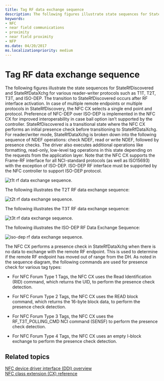 ```yaml
---
title: Tag RF data exchange sequence
description: The following figures illustrate state sequences for StateRfDiscovered and StateRfDataXchg for various reader-writer protocols such as T1T, T2T, T3T, and ISO-DEP.
keywords:
- NFC
- near field communications
- proximity
- near field proximity
- NFP
ms.date: 04/20/2017
ms.localizationpriority: medium
---
```


# Tag RF data exchange sequence


The following figures illustrate the state sequences for StateRfDiscovered and StateRfDataXchg for various reader-writer protocols such as T1T, T2T, T3T, and ISO-DEP. The transition to StateRfDiscovered occurs after RF interface activation. In case of multiple remote endpoints or multiple protocols in StateRfDiscovery, the NFC CX selects a single end point and protocol. Preference of NFC-DEP over ISO-DEP is implemented in the NFC CX for improved interoperability in case bail option isn’t supported by the controller. StateRfDiscovered is a transitional state where the NFC CX performs an initial presence check before transitioning to StateRfDataXchg. For reader/writer mode, StateRfDataXchg is broken down into the following sequence of NDEF operations: check NDEF, read or write NDEF, followed by presence checks. The driver also executes additional operations like formatting, read-only, low-level tag operations in this state depending on the requests from the application layer. Note that the NFC CX supports the Frame-RF interface for all NCI-standard protocols (as well as ISO15693) with the exception of ISO-DEP. ISO-DEP RF interface must be supported by the NFC controller to support ISO-DEP protocol.

![t1t rf data exchange sequence.](images/rfdataexchangesequence.png)

The following illustrates the T2T RF data exchange sequence:

![t2t rf data exchange sequence.](images/t2trfdataexchangesequence.png)

The following illustrates the T3T RF data exchange sequence:

![t3t rf data exchange sequence.](images/t3trfdataexchangesequence.png)

The following illustrates the ISO-DEP RF Data Exchange Sequence:

![iso-dep rf data exchange sequence.](images/iso-dep-rfdataexchangesequence.png)

The NFC CX performs a presence check in StateRfDataXchg when there is no data to exchange with the remote RF endpoint. This is used to determine if the remote RF endpoint has moved out of range from the DH. As noted in the sequence diagram, the following commands are used for presence check for various tag types:

-   For NFC Forum Type 1 Tags, the NFC CX uses the Read Identification (RID) command, which returns the UID, to perform the presence check detection.

-   For NFC Forum Type 2 Tags, the NFC CX uses the READ block command, which returns the 16-byte block data, to perform the presence check detection.

-   For NFC Forum Type 3 Tags, the NFC CX uses the RF\_T3T\_POLLING\_CMD NCI command (SENSF) to perform the presence check detection.

-   For NFC Forum Type 4 Tags, the NFC CX uses an empty I-block exchange to perform the presence check detection.

 

 
## Related topics
[NFC device driver interface (DDI) overview](/windows-hardware/drivers/ddi/index)  
[NFC class extension (CX) reference](/windows-hardware/drivers/ddi/index)
